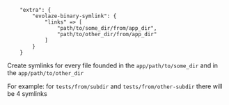 ```
    "extra": {
        "evolaze-binary-symlink": {
            "links" => [
                "path/to/some_dir/from/app_dir",
                "path/to/other_dir/from/app_dir"
            ]
        }
    }

```

Create symlinks for every file founded in the `app/path/to/some_dir` and in the `app/path/to/other_dir`

For example: for `tests/from/subdir` and `tests/from/other-subdir` there will be 4 symlinks
